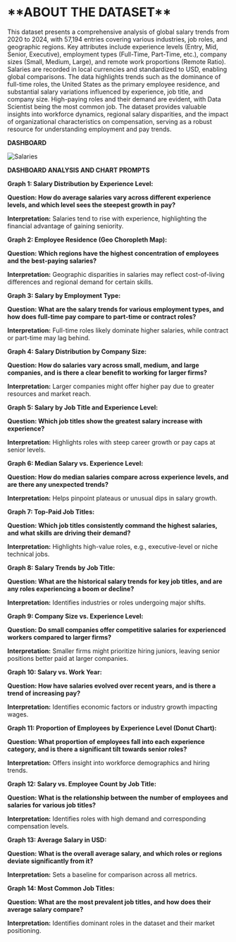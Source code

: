 <h1>**ABOUT THE DATASET**</h1>

This dataset presents a comprehensive analysis of global salary trends from 2020 to 2024, with 57,194 entries covering various industries, job roles, and geographic regions. Key attributes include experience levels (Entry, Mid, Senior, Executive), employment types (Full-Time, Part-Time, etc.), company sizes (Small, Medium, Large), and remote work proportions (Remote Ratio). Salaries are recorded in local currencies and standardized to USD, enabling global comparisons. The data highlights trends such as the dominance of full-time roles, the United States as the primary employee residence, and substantial salary variations influenced by experience, job title, and company size. High-paying roles and their demand are evident, with Data Scientist being the most common job. The dataset provides valuable insights into workforce dynamics, regional salary disparities, and the impact of organizational characteristics on compensation, serving as a robust resource for understanding employment and pay trends.

**DASHBOARD**

![Salaries](https://github.com/user-attachments/assets/7ce16b4c-9cbe-4ff5-ab41-9beafcf019a9)


**DASHBOARD ANALYSIS AND CHART PROMPTS**

**Graph 1: Salary Distribution by Experience Level:**

**Question: How do average salaries vary across different experience levels, and which level sees the steepest growth in pay?**

**Interpretation:** Salaries tend to rise with experience, highlighting the financial advantage of gaining seniority.


**Graph 2: Employee Residence (Geo Choropleth Map):**

**Question: Which regions have the highest concentration of employees and the best-paying salaries?**

**Interpretation:** Geographic disparities in salaries may reflect cost-of-living differences and regional demand for certain skills.


**Graph 3: Salary by Employment Type:**

**Question: What are the salary trends for various employment types, and how does full-time pay compare to part-time or contract roles?**

**Interpretation:** Full-time roles likely dominate higher salaries, while contract or part-time may lag behind.


**Graph 4: Salary Distribution by Company Size:**

**Question: How do salaries vary across small, medium, and large companies, and is there a clear benefit to working for larger firms?**

**Interpretation:** Larger companies might offer higher pay due to greater resources and market reach.


**Graph 5: Salary by Job Title and Experience Level:**

**Question: Which job titles show the greatest salary increase with experience?**

**Interpretation:** Highlights roles with steep career growth or pay caps at senior levels.


**Graph 6: Median Salary vs. Experience Level:**

**Question: How do median salaries compare across experience levels, and are there any unexpected trends?**

**Interpretation:** Helps pinpoint plateaus or unusual dips in salary growth.


**Graph 7: Top-Paid Job Titles:**

**Question: Which job titles consistently command the highest salaries, and what skills are driving their demand?**

**Interpretation:** Highlights high-value roles, e.g., executive-level or niche technical jobs.


**Graph 8: Salary Trends by Job Title:**

**Question: What are the historical salary trends for key job titles, and are any roles experiencing a boom or decline?**

**Interpretation:** Identifies industries or roles undergoing major shifts.


**Graph 9: Company Size vs. Experience Level:**

**Question: Do small companies offer competitive salaries for experienced workers compared to larger firms?**

**Interpretation:** Smaller firms might prioritize hiring juniors, leaving senior positions better paid at larger companies.


**Graph 10: Salary vs. Work Year:**

**Question: How have salaries evolved over recent years, and is there a trend of increasing pay?**

**Interpretation:** Identifies economic factors or industry growth impacting wages.


**Graph 11: Proportion of Employees by Experience Level (Donut Chart):**

**Question: What proportion of employees fall into each experience category, and is there a significant tilt towards senior roles?**

**Interpretation:** Offers insight into workforce demographics and hiring trends.


**Graph 12: Salary vs. Employee Count by Job Title:**

**Question: What is the relationship between the number of employees and salaries for various job titles?**

**Interpretation:** Identifies roles with high demand and corresponding compensation levels.


**Graph 13: Average Salary in USD:**

**Question: What is the overall average salary, and which roles or regions deviate significantly from it?**

**Interpretation:** Sets a baseline for comparison across all metrics.


**Graph 14: Most Common Job Titles:**

**Question: What are the most prevalent job titles, and how does their average salary compare?**

**Interpretation:** Identifies dominant roles in the dataset and their market positioning.






